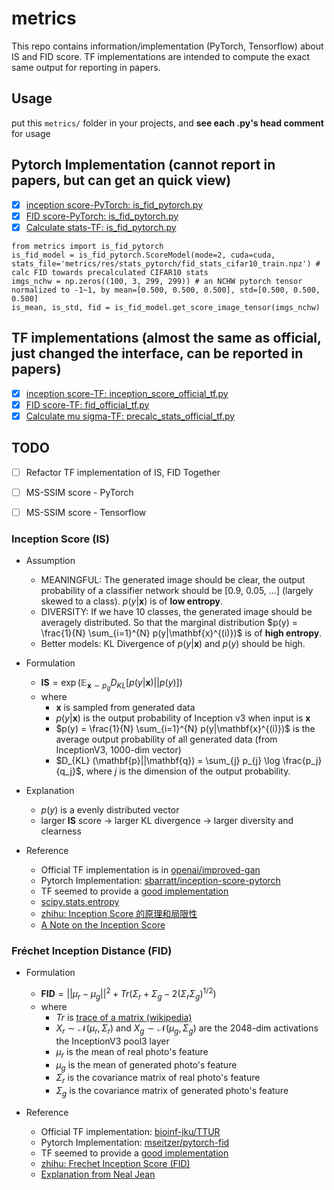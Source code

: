 # metrics

This repo contains information/implementation (PyTorch, Tensorflow) about IS and FID score. TF implementations are intended to compute the exact same output for reporting in papers.

## Usage

put this `metrics/` folder in your projects, and __see each .py's head comment__ for usage



## Pytorch Implementation (cannot report in papers, but can get an quick view)

-   [x] [inception score-PyTorch: is_fid_pytorch.py](is_fid_pytorch.py)
-   [x] [FID score-PyTorch: is_fid_pytorch.py](is_fid_pytorch.py)
-   [x] [Calculate stats-TF: is_fid_pytorch.py](is_fid_pytorch.py)

```
from metrics import is_fid_pytorch
is_fid_model = is_fid_pytorch.ScoreModel(mode=2, cuda=cuda, stats_file='metrics/res/stats_pytorch/fid_stats_cifar10_train.npz') # calc FID towards precalculated CIFAR10 stats
imgs_nchw = np.zeros((100, 3, 299, 299)) # an NCHW pytorch tensor normalized to -1~1, by mean=[0.500, 0.500, 0.500], std=[0.500, 0.500, 0.500]
is_mean, is_std, fid = is_fid_model.get_score_image_tensor(imgs_nchw)
```



## TF implementations (almost the same as official, just changed the interface, can be reported in papers)

-   [x] [inception score-TF: inception_score_official_tf.py](inception_score_official_tf.py)
-   [x] [FID score-TF: fid_official_tf.py](fid_official_tf.py)
-   [x] [Calculate mu sigma-TF: precalc_stats_official_tf.py](precalc_stats_official_tf.py)

## TODO

-   [ ] Refactor TF implementation of IS, FID Together
-   [ ] MS-SSIM score - PyTorch
-   [ ] MS-SSIM score - Tensorflow



### Inception Score (IS)

* Assumption
  * MEANINGFUL: The generated image should be clear, the output probability of a classifier network should be [0.9, 0.05, ...] (largely skewed to a class). $p(y|\mathbf{x})$ is of __low entropy__.
  * DIVERSITY: If we have 10 classes, the generated image should be averagely distributed. So that the marginal distribution $p(y) = \frac{1}{N} \sum_{i=1}^{N} p(y|\mathbf{x}^{(i)})$ is of __high entropy__.
  * Better models: KL Divergence of $p(y|\mathbf{x})$ and $p(y)$ should be high.
* Formulation
  * $\mathbf{IS} = \exp (\mathbb{E}_{\mathbf{x} \sim p_g} D_{KL} [p(y|\mathbf{x}) || p(y)] )$
  * where
    * $\mathbf{x}$ is sampled from generated data
    * $p(y|\mathbf{x})​$ is the output probability of Inception v3 when input is $\mathbf{x}​$
    * $p(y) = \frac{1}{N} \sum_{i=1}^{N} p(y|\mathbf{x}^{(i)})$ is the average output probability of all generated data (from InceptionV3, 1000-dim vector)
    * $D_{KL} (\mathbf{p}||\mathbf{q}) = \sum_{j} p_{j} \log \frac{p_j}{q_j}$, where $j$ is the dimension of the output probability.

* Explanation
  * $p(y)$ is a evenly distributed vector
  * larger $\mathbf{IS}​$ score -> larger KL divergence -> larger diversity and clearness
* Reference
  * Official TF implementation is in [openai/improved-gan](https://github.com/openai/improved-gan)
  * Pytorch Implementation: [sbarratt/inception-score-pytorch](https://github.com/sbarratt/inception-score-pytorch)
  * TF seemed to provide a [good implementation](https://github.com/tensorflow/tensorflow/blob/master/tensorflow/contrib/gan/python/eval/python/classifier_metrics_impl.py)
  * [scipy.stats.entropy](https://docs.scipy.org/doc/scipy/reference/generated/scipy.stats.entropy.html)
  * [zhihu: Inception Score 的原理和局限性](https://zhuanlan.zhihu.com/p/54146307)
  * [A Note on the Inception Score](https://arxiv.org/abs/1801.01973)



### Fréchet Inception Distance (FID)

* Formulation
  * $\mathbf{FID} = ||\mu_r - \mu_g||^2 + Tr(\Sigma_{r} + \Sigma_{g} - 2(\Sigma_r \Sigma_g)^{1/2})​$
  * where
    * $Tr$ is [trace of a matrix (wikipedia)](https://en.wikipedia.org/wiki/Trace_(linear_algebra))
    * $X_r \sim \mathcal{N}(\mu_r, \Sigma_r)$ and $X_g \sim \mathcal{N}(\mu_g, \Sigma_g)$ are the 2048-dim activations  the InceptionV3 pool3 layer
    * $\mu_r$ is the mean of real photo's feature
    * $\mu_g$ is the mean of generated photo's feature
    * $\Sigma_r$ is the covariance matrix of real photo's feature
    * $\Sigma_g$ is the covariance matrix of generated photo's feature

* Reference
  * Official TF implementation: [bioinf-jku/TTUR](https://github.com/bioinf-jku/TTUR)
  * Pytorch Implementation: [mseitzer/pytorch-fid](https://github.com/mseitzer/pytorch-fid)
  * TF seemed to provide a [good implementation](https://github.com/tensorflow/tensorflow/blob/master/tensorflow/contrib/gan/python/eval/python/classifier_metrics_impl.py)
  * [zhihu: Frechet Inception Score (FID)](https://zhuanlan.zhihu.com/p/54213305)
  * [Explanation from Neal Jean](https://nealjean.com/ml/frechet-inception-distance/)